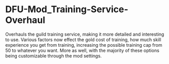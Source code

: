 # DFU-Mod_Training-Service-Overhaul
 Overhauls the guild training service, making it more detailed and interesting to use. Various factors now effect the gold cost of training, how much skill experience you get from training, increasing the possible training cap from 50 to whatever you want. More as well, with the majority of these options being customizable through the mod settings.
